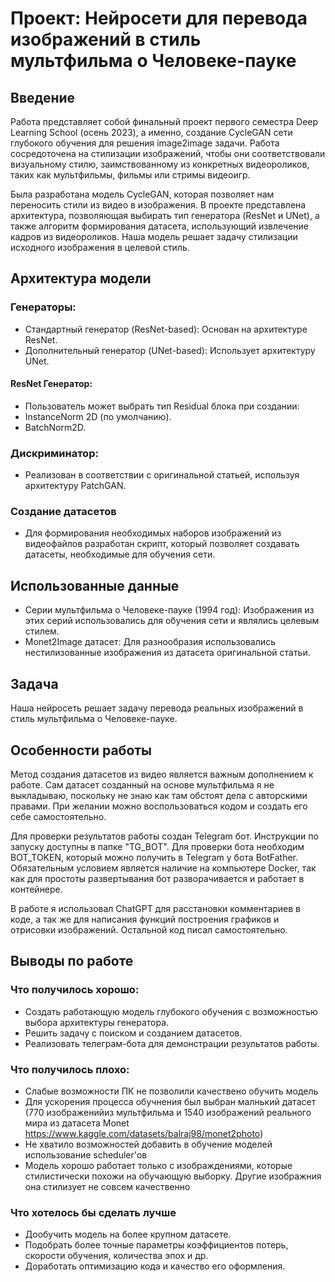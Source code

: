 # Проект: Нейросети для перевода изображений в стиль мультфильма о Человеке-пауке

## Введение
Работа представляет собой финальный проект первого семестра Deep Learning School (осень 2023), а именно, создание CycleGAN сети глубокого обучения для решения image2image задачи. Работа сосредоточена на стилизации изображений, чтобы они соответствовали визуальному стилю, заимствованному из конкретных видеороликов, таких как мультфильмы, фильмы или стримы видеоигр.

Была разработана модель CycleGAN, которая позволяет нам переносить стили из видео в изображения. В проекте представлена архитектура, позволяющая выбирать тип генератора (ResNet и UNet), а также алгоритм формирования датасета, использующий извлечение кадров из видеороликов. Наша модель решает задачу стилизации исходного изображения в целевой стиль.

## Архитектура модели
### Генераторы:
- Стандартный генератор (ResNet-based): Основан на архитектуре ResNet.
- Дополнительный генератор (UNet-based): Использует архитектуру UNet.
#### ResNet Генератор:
- Пользователь может выбрать тип Residual блока при создании:
- InstanceNorm 2D (по умолчанию).
- BatchNorm2D.
### Дискриминатор:
- Реализован в соответствии с оригинальной статьей, используя архитектуру PatchGAN.
### Создание датасетов
- Для формирования необходимых наборов изображений из видеофайлов разработан скрипт, который позволяет создавать датасеты, необходимые для обучения сети.

## Использованные данные
- Серии мультфильма о Человеке-пауке (1994 год):
    Изображения из этих серий использовались для обучения сети и являлись целевым стилем.
- Monet2Image датасет:
    Для разнообразия использовались нестилизованные изображения из датасета оригинальной статьи.
## Задача
Наша нейросеть решает задачу перевода реальных изображений в стиль мультфильма о Человеке-пауке.

## Особенности работы
Метод создания датасетов из видео является важным дополнением к работе. Сам датасет созданный на основе мультфильма я не выкладываю, поскольку не знаю как там обстоят дела с авторскими правами. При желании можно воспользоваться кодом и создать его себе самостоятельно.

Для проверки результатов работы создан Telegram бот. Инструкции по запуску доступны в папке "TG_BOT". Для проверки бота необходим BOT_TOKEN, который можно получить в Telegram у бота BotFather. Обязательным условием является наличие на компьютере Docker, так как для простоты развертывания бот разворачивается и работает в контейнере.

В работе я использовал ChatGPT для расстановки комментариев в коде, а так же для написания функций построения графиков и отрисовки изображений. Остальной код писал самостоятельно. 

## Выводы по работе
### Что получилось хорошо:
- Создать работающую модель глубокого обучения с возможностью выбора архитектуры генератора.
- Решить задачу с поиском и созданием датасетов.
- Реализовать телеграм-бота для демонстрации результатов работы.

### Что получилось плохо:
- Слабые возможности ПК не позволили качествено обучить модель
- Для ускорения процесса обучнения был выбран малнький датасет (770 изображенийиз мультфильма и 1540 изображений реального мира из датасета Monet https://www.kaggle.com/datasets/balraj98/monet2photo)
- Не хватило возможностей добавить в обучение моделей использование scheduler'ов
- Модель хорошо работает только с изображдениями, которые стилистически похожи на обучающую выборку. Другие изображния она стилизует не совсем качественно

### Что хотелось бы сделать лучше
- Дообучить модель на более крупном датасете.
- Подобрать более точные параметры коэффициентов потерь, скорости обучения, количества эпох и др.
- Доработать оптимизацию кода и качество его оформления.